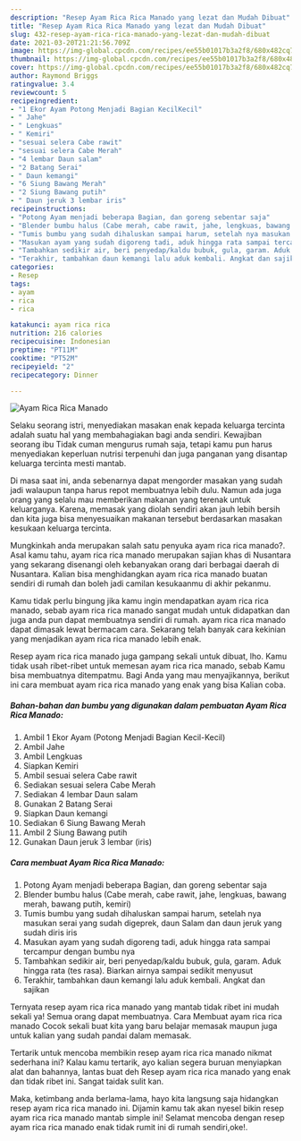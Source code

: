 ```yaml
---
description: "Resep Ayam Rica Rica Manado yang lezat dan Mudah Dibuat"
title: "Resep Ayam Rica Rica Manado yang lezat dan Mudah Dibuat"
slug: 432-resep-ayam-rica-rica-manado-yang-lezat-dan-mudah-dibuat
date: 2021-03-20T21:21:56.709Z
image: https://img-global.cpcdn.com/recipes/ee55b01017b3a2f8/680x482cq70/ayam-rica-rica-manado-foto-resep-utama.jpg
thumbnail: https://img-global.cpcdn.com/recipes/ee55b01017b3a2f8/680x482cq70/ayam-rica-rica-manado-foto-resep-utama.jpg
cover: https://img-global.cpcdn.com/recipes/ee55b01017b3a2f8/680x482cq70/ayam-rica-rica-manado-foto-resep-utama.jpg
author: Raymond Briggs
ratingvalue: 3.4
reviewcount: 5
recipeingredient:
- "1 Ekor Ayam Potong Menjadi Bagian KecilKecil"
- " Jahe"
- " Lengkuas"
- " Kemiri"
- "sesuai selera Cabe rawit"
- "sesuai selera Cabe Merah"
- "4 lembar Daun salam"
- "2 Batang Serai"
- " Daun kemangi"
- "6 Siung Bawang Merah"
- "2 Siung Bawang putih"
- " Daun jeruk 3 lembar iris"
recipeinstructions:
- "Potong Ayam menjadi beberapa Bagian, dan goreng sebentar saja"
- "Blender bumbu halus (Cabe merah, cabe rawit, jahe, lengkuas, bawang merah, bawang putih, kemiri)"
- "Tumis bumbu yang sudah dihaluskan sampai harum, setelah nya masukan serai yang sudah digeprek, daun Salam dan daun jeruk yang sudah diris iris"
- "Masukan ayam yang sudah digoreng tadi, aduk hingga rata sampai tercampur dengan bumbu nya"
- "Tambahkan sedikir air, beri penyedap/kaldu bubuk, gula, garam. Aduk hingga rata (tes rasa). Biarkan airnya sampai sedikit menyusut"
- "Terakhir, tambahkan daun kemangi lalu aduk kembali. Angkat dan sajikan"
categories:
- Resep
tags:
- ayam
- rica
- rica

katakunci: ayam rica rica 
nutrition: 216 calories
recipecuisine: Indonesian
preptime: "PT11M"
cooktime: "PT52M"
recipeyield: "2"
recipecategory: Dinner

---
```



![Ayam Rica Rica Manado](https://img-global.cpcdn.com/recipes/ee55b01017b3a2f8/680x482cq70/ayam-rica-rica-manado-foto-resep-utama.jpg)

Selaku seorang istri, menyediakan masakan enak kepada keluarga tercinta adalah suatu hal yang membahagiakan bagi anda sendiri. Kewajiban seorang ibu Tidak cuman mengurus rumah saja, tetapi kamu pun harus menyediakan keperluan nutrisi terpenuhi dan juga panganan yang disantap keluarga tercinta mesti mantab.

Di masa  saat ini, anda sebenarnya dapat mengorder masakan yang sudah jadi walaupun tanpa harus repot membuatnya lebih dulu. Namun ada juga orang yang selalu mau memberikan makanan yang terenak untuk keluarganya. Karena, memasak yang diolah sendiri akan jauh lebih bersih dan kita juga bisa menyesuaikan makanan tersebut berdasarkan masakan kesukaan keluarga tercinta. 



Mungkinkah anda merupakan salah satu penyuka ayam rica rica manado?. Asal kamu tahu, ayam rica rica manado merupakan sajian khas di Nusantara yang sekarang disenangi oleh kebanyakan orang dari berbagai daerah di Nusantara. Kalian bisa menghidangkan ayam rica rica manado buatan sendiri di rumah dan boleh jadi camilan kesukaanmu di akhir pekanmu.

Kamu tidak perlu bingung jika kamu ingin mendapatkan ayam rica rica manado, sebab ayam rica rica manado sangat mudah untuk didapatkan dan juga anda pun dapat membuatnya sendiri di rumah. ayam rica rica manado dapat dimasak lewat bermacam cara. Sekarang telah banyak cara kekinian yang menjadikan ayam rica rica manado lebih enak.

Resep ayam rica rica manado juga gampang sekali untuk dibuat, lho. Kamu tidak usah ribet-ribet untuk memesan ayam rica rica manado, sebab Kamu bisa membuatnya ditempatmu. Bagi Anda yang mau menyajikannya, berikut ini cara membuat ayam rica rica manado yang enak yang bisa Kalian coba.

<!--inarticleads1-->

##### Bahan-bahan dan bumbu yang digunakan dalam pembuatan Ayam Rica Rica Manado:

1. Ambil 1 Ekor Ayam (Potong Menjadi Bagian Kecil-Kecil)
1. Ambil  Jahe
1. Ambil  Lengkuas
1. Siapkan  Kemiri
1. Ambil sesuai selera Cabe rawit
1. Sediakan sesuai selera Cabe Merah
1. Sediakan 4 lembar Daun salam
1. Gunakan 2 Batang Serai
1. Siapkan  Daun kemangi
1. Sediakan 6 Siung Bawang Merah
1. Ambil 2 Siung Bawang putih
1. Gunakan  Daun jeruk 3 lembar (iris)




<!--inarticleads2-->

##### Cara membuat Ayam Rica Rica Manado:

1. Potong Ayam menjadi beberapa Bagian, dan goreng sebentar saja
1. Blender bumbu halus (Cabe merah, cabe rawit, jahe, lengkuas, bawang merah, bawang putih, kemiri)
1. Tumis bumbu yang sudah dihaluskan sampai harum, setelah nya masukan serai yang sudah digeprek, daun Salam dan daun jeruk yang sudah diris iris
1. Masukan ayam yang sudah digoreng tadi, aduk hingga rata sampai tercampur dengan bumbu nya
1. Tambahkan sedikir air, beri penyedap/kaldu bubuk, gula, garam. Aduk hingga rata (tes rasa). Biarkan airnya sampai sedikit menyusut
1. Terakhir, tambahkan daun kemangi lalu aduk kembali. Angkat dan sajikan




Ternyata resep ayam rica rica manado yang mantab tidak ribet ini mudah sekali ya! Semua orang dapat membuatnya. Cara Membuat ayam rica rica manado Cocok sekali buat kita yang baru belajar memasak maupun juga untuk kalian yang sudah pandai dalam memasak.

Tertarik untuk mencoba membikin resep ayam rica rica manado nikmat sederhana ini? Kalau kamu tertarik, ayo kalian segera buruan menyiapkan alat dan bahannya, lantas buat deh Resep ayam rica rica manado yang enak dan tidak ribet ini. Sangat taidak sulit kan. 

Maka, ketimbang anda berlama-lama, hayo kita langsung saja hidangkan resep ayam rica rica manado ini. Dijamin kamu tak akan nyesel bikin resep ayam rica rica manado mantab simple ini! Selamat mencoba dengan resep ayam rica rica manado enak tidak rumit ini di rumah sendiri,oke!.

